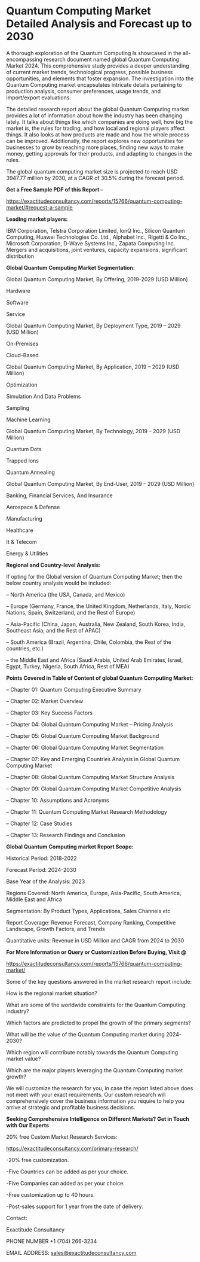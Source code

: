 # Quantum Computing Market Detailed Analysis and Forecast up to 2030

A thorough exploration of the Quantum Computing Is showcased  in the all-encompassing research document named global Quantum Computing Market 2024. This comprehensive study provides a deeper understanding of current market trends, technological progress, possible business opportunities, and elements that foster expansion. The investigation into the Quantum Computing market encapsulates intricate details pertaining to production analysis, consumer preferences, usage trends, and import/export evaluations.

The detailed research report about the global Quantum Computing market provides a lot of information about how the industry has been changing lately. It talks about things like which companies are doing well, how big the market is, the rules for trading, and how local and regional players affect things. It also looks at how products are made and how the whole process can be improved. Additionally, the report explores new opportunities for businesses to grow by reaching more places, finding new ways to make money, getting approvals for their products, and adapting to changes in the rules.

The global quantum computing market size is projected to reach USD 3947.77 million by 2030, at a CAGR of 30.5% during the forecast period.

**Get a Free Sample PDF of this Report –**

https://exactitudeconsultancy.com/reports/15766/quantum-computing-market/#request-a-sample

**Leading market players:**

IBM Corporation, Telstra Corporation Limited, IonQ Inc., Silicon Quantum Computing, Huawei Technologies Co. Ltd., Alphabet Inc., Rigetti & Co Inc., Microsoft Corporation, D-Wave Systems Inc., Zapata Computing Inc. Mergers and acquisitions, joint ventures, capacity expansions, significant distribution

**Global Quantum Computing Market Segmentation:**

Global Quantum Computing Market, By Offering, 2019-2029 (USD Million)

Hardware

Software

Service

Global Quantum Computing Market, By Deployment Type, 2019 – 2029 (USD Million)

On-Premises

Cloud-Based

Global Quantum Computing Market, By Application, 2019 – 2029 (USD Million)

Optimization

Simulation And Data Problems

Sampling

Machine Learning

Global Quantum Computing Market, By Technology, 2019 – 2029 (USD Million)

Quantum Dots

Trapped Ions

Quantum Annealing

Global Quantum Computing Market, By End-User, 2019 – 2029 (USD Million)

Banking, Financial Services, And Insurance

Aerospace & Defense

Manufacturing

Healthcare

It & Telecom

Energy & Utilities

**Regional and Country-level Analysis:**

If opting for the Global version of Quantum Computing Market; then the below country analysis would be included:

– North America (the USA, Canada, and Mexico)

– Europe (Germany, France, the United Kingdom, Netherlands, Italy, Nordic Nations, Spain, Switzerland, and the Rest of Europe)

– Asia-Pacific (China, Japan, Australia, New Zealand, South Korea, India, Southeast Asia, and the Rest of APAC)

– South America (Brazil, Argentina, Chile, Colombia, the Rest of the countries, etc.)

– the Middle East and Africa (Saudi Arabia, United Arab Emirates, Israel, Egypt, Turkey, Nigeria, South Africa, Rest of MEA)

**Points Covered in Table of Content of global Quantum Computing Market:**

– Chapter 01:  Quantum Computing Executive Summary

– Chapter 02: Market Overview

– Chapter 03: Key Success Factors

– Chapter 04: Global Quantum Computing Market – Pricing Analysis

– Chapter 05: Global Quantum Computing Market Background

– Chapter 06: Global Quantum Computing Market Segmentation

– Chapter 07: Key and Emerging Countries Analysis in Global Quantum Computing Market

– Chapter 08: Global Quantum Computing Market Structure Analysis

– Chapter 09: Global Quantum Computing Market Competitive Analysis

– Chapter 10: Assumptions and Acronyms

– Chapter 11: Quantum Computing Market Research Methodology

– Chapter 12: Case Studies

– Chapter 13: Research Findings and Conclusion

**Global Quantum Computing market Report Scope:**

Historical Period: 2018-2022

Forecast Period: 2024-2030

Base Year of the Analysis: 2023

Regions Covered: North America, Europe, Asia-Pacific, South America, Middle East and Africa

Segmentation: By Product Types, Applications, Sales Channels etc

Report Coverage: Revenue Forecast, Company Ranking, Competitive Landscape, Growth Factors, and Trends

Quantitative units: Revenue in USD Million and CAGR from 2024 to 2030

**For More Information or Query or Customization Before Buying, Visit @**

https://exactitudeconsultancy.com/reports/15766/quantum-computing-market/

Some of the key questions answered in the market research report include:

How is the regional market situation?

What are some of the worldwide constraints for the Quantum Computing industry?

Which factors are predicted to propel the growth of the primary segments?

What will be the value of the Quantum Computing market during 2024-2030?

Which region will contribute notably towards the Quantum Computing market value?

Which are the major players leveraging the Quantum Computing market growth?

We will customize the research for you, in case the report listed above does not meet with your exact requirements. Our custom research will comprehensively cover the business information you require to help you arrive at strategic and profitable business decisions.

**Seeking Comprehensive Intelligence on Different Markets? Get in Touch with Our Experts**

20% free Custom Market Research Services:

https://exactitudeconsultancy.com/primary-research/

-20% free customization.

-Five Countries can be added as per your choice.

-Five Companies can added as per your choice.

-Free customization up to 40 hours.

-Post-sales support for 1 year from the date of delivery.

Contact:

Exactitude Consultancy

PHONE NUMBER +1 (704) 266-3234

EMAIL ADDRESS: sales@exactitudeconsultancy.com
